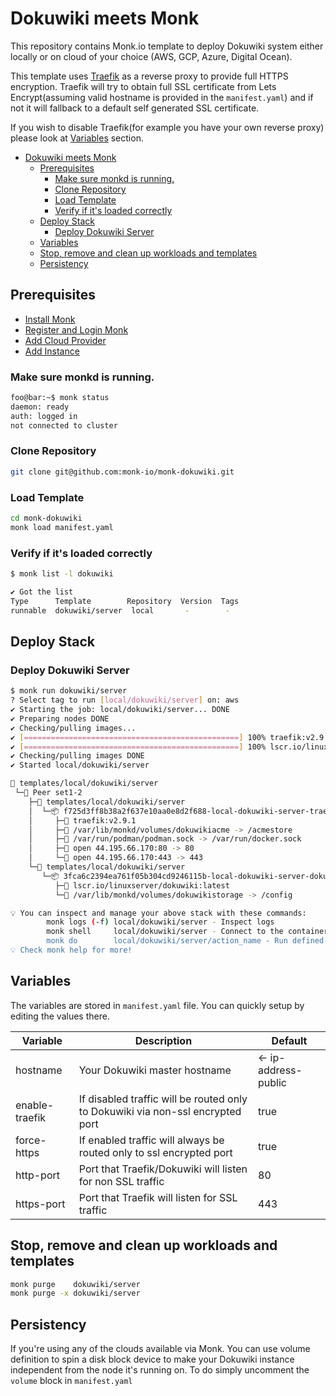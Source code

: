 Dokuwiki meets Monk
===

This repository contains Monk.io template to deploy Dokuwiki system either locally or on cloud of your choice (AWS, GCP, Azure, Digital Ocean).

This template uses [Traefik](https://traefik.io/) as a reverse proxy to provide full HTTPS encryption.
Traefik will try to obtain full SSL certificate from Lets Encrypt(assuming valid hostname is provided in the `manifest.yaml`) and if not it will fallback to a default self generated SSL certificate.

If you wish to disable Traefik(for example you have your own reverse proxy) please look at [Variables](#variables) section.

- [Dokuwiki meets Monk](#dokuwiki-meets-monk)
  - [Prerequisites](#prerequisites)
    - [Make sure monkd is running.](#make-sure-monkd-is-running)
    - [Clone Repository](#clone-repository)
    - [Load Template](#load-template)
    - [Verify if it's loaded correctly](#verify-if-its-loaded-correctly)
  - [Deploy Stack](#deploy-stack)
    - [Deploy Dokuwiki Server](#deploy-dokuwiki-server)
  - [Variables](#variables)
  - [Stop, remove and clean up workloads and templates](#stop-remove-and-clean-up-workloads-and-templates)
  - [Persistency](#persistency)

## Prerequisites
- [Install Monk](https://docs.monk.io/docs/get-monk)
- [Register and Login Monk](https://docs.monk.io/docs/acc-and-auth)
- [Add Cloud Provider](https://docs.monk.io/docs/cloud-provider)
- [Add Instance](https://docs.monk.io/docs/multi-cloud)

### Make sure monkd is running.

```bash
foo@bar:~$ monk status
daemon: ready
auth: logged in
not connected to cluster
```

### Clone Repository

```bash
git clone git@github.com:monk-io/monk-dokuwiki.git
```

### Load Template

```bash
cd monk-dokuwiki
monk load manifest.yaml
```

### Verify if it's loaded correctly

```bash
$ monk list -l dokuwiki

✔ Got the list
Type      Template        Repository  Version  Tags
runnable  dokuwiki/server  local       -        -
```

## Deploy Stack

### Deploy Dokuwiki Server

```bash
$ monk run dokuwiki/server
? Select tag to run [local/dokuwiki/server] on: aws
✔ Starting the job: local/dokuwiki/server... DONE
✔ Preparing nodes DONE
✔ Checking/pulling images...
✔ [================================================] 100% traefik:v2.9.1 set1-2
✔ [================================================] 100% lscr.io/linuxserver/dokuwiki:latest set1-2
✔ Checking/pulling images DONE
✔ Started local/dokuwiki/server

🔩 templates/local/dokuwiki/server
 └─🧊 Peer set1-2
    ├─🔩 templates/local/dokuwiki/server
    │  └─📦 f725d3ff8b38a2f637e10aa0e8d2f688-local-dokuwiki-server-traefik
    │     ├─🧩 traefik:v2.9.1
    │     ├─💾 /var/lib/monkd/volumes/dokuwikiacme -> /acmestore
    │     ├─💾 /var/run/podman/podman.sock -> /var/run/docker.sock
    │     ├─🔌 open 44.195.66.170:80 -> 80
    │     └─🔌 open 44.195.66.170:443 -> 443
    └─🔩 templates/local/dokuwiki/server
       └─📦 3fca6c2394ea761f05b304cd9246115b-local-dokuwiki-server-dokuwiki
          ├─🧩 lscr.io/linuxserver/dokuwiki:latest
          └─💾 /var/lib/monkd/volumes/dokuwikistorage -> /config

💡 You can inspect and manage your above stack with these commands:
        monk logs (-f) local/dokuwiki/server - Inspect logs
        monk shell     local/dokuwiki/server - Connect to the container's shell
        monk do        local/dokuwiki/server/action_name - Run defined action (if exists)
💡 Check monk help for more!
```

## Variables

The variables are stored in `manifest.yaml` file.
You can quickly setup by editing the values there.

| Variable       | Description                                                                    | Default              |
| -------------- | ------------------------------------------------------------------------------ | -------------------- |
| hostname       | Your Dokuwiki master hostname                                                  | <- ip-address-public |
| enable-traefik | If disabled traffic will be routed only to Dokuwiki via non-ssl encrypted port | true                 |
| force-https    | If enabled traffic will always be routed only to ssl encrypted port            | true                 |
| http-port      | Port that Traefik/Dokuwiki will listen for non SSL traffic                     | 80                   |
| https-port     | Port that Traefik will listen for SSL traffic                                  | 443                  |

## Stop, remove and clean up workloads and templates

```bash
monk purge    dokuwiki/server
monk purge -x dokuwiki/server
```

## Persistency
If you're using any of the clouds available via Monk. You can use volume definition to spin a disk block device to make your Dokuwiki instance independent from the node it's running on.
To do simply uncomment the `volume` block in `manifest.yaml`

